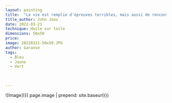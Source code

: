 ```yaml
---
layout: painting
title:  "La vie est remplie d'épreuves terribles, mais aussi de rencontres et de choses merveilleuses qui nous invitent à espérer. Espérer le meilleur sans perdre la lucidité du pire, c'est une intime sagesse." 
title_author: John Joos   
date: 2022-03-21
technique: Huile sur toile
dimensions: 50x50
price: 
image: 20220321-50x50.JPG
author: Garanse
tags:
  - Bleu
  - Jaune
  - Vert
  
  
  
---
```

![Image]({{ page.image | prepend: site.baseurl}})

